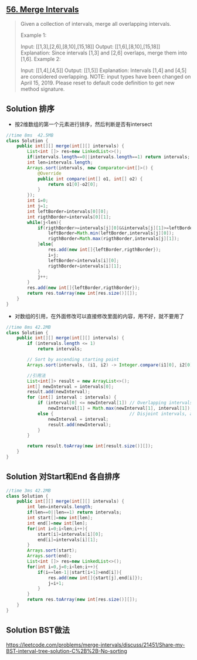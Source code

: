 ## [56. Merge Intervals](https://leetcode-cn.com/problems/merge-intervals/)

> Given a collection of intervals, merge all overlapping intervals.
>
> Example 1:
>
> Input: [[1,3],[2,6],[8,10],[15,18]]
> Output: [[1,6],[8,10],[15,18]]
> Explanation: Since intervals [1,3] and [2,6] overlaps, merge them into [1,6].
> Example 2:
>
> Input: [[1,4],[4,5]]
> Output: [[1,5]]
> Explanation: Intervals [1,4] and [4,5] are considered overlapping.
> NOTE: input types have been changed on April 15, 2019. Please reset to default code definition to get new method signature.

## Solution 排序

* 按2维数组的第一个元素进行排序，然后判断是否有intersect

```java
//time 8ms  42.5MB
class Solution {
    public int[][] merge(int[][] intervals) {
        List<int []> res=new LinkedList<>();
        if(intervals.length==0||intervals.length==1) return intervals;
        int len=intervals.length;
        Arrays.sort(intervals, new Comparator<int[]>() {
            @Override
            public int compare(int[] o1, int[] o2) {
                return o1[0]-o2[0];
            }
        });
        int i=0;
        int j=1;
        int leftBorder=intervals[0][0];
        int rigthBorder=intervals[0][1];
        while(j<len){
            if(rigthBorder>=intervals[j][0]&&intervals[j][1]>=leftBorder){
                leftBorder=Math.min(leftBorder,intervals[j][0]);
                rigthBorder=Math.max(rigthBorder,intervals[j][1]);
            }else{
                res.add(new int[]{leftBorder,rigthBorder});
                i=j;
                leftBorder=intervals[i][0];
                rigthBorder=intervals[i][1];
            }
            j++;
        }
        res.add(new int[]{leftBorder,rigthBorder});
        return res.toArray(new int[res.size()][]);
    }
}
```

* 对数组的引用，在外面修改可以直接修改里面的内容，用不好，就不要用了

```java
//time 8ms 42.2MB
class Solution {
	public int[][] merge(int[][] intervals) {
		if (intervals.length <= 1)
			return intervals;

		// Sort by ascending starting point
		Arrays.sort(intervals, (i1, i2) -> Integer.compare(i1[0], i2[0]));

        //引用法
		List<int[]> result = new ArrayList<>();
		int[] newInterval = intervals[0];
		result.add(newInterval);
		for (int[] interval : intervals) {
			if (interval[0] <= newInterval[1]) // Overlapping intervals, move the end if needed
				newInterval[1] = Math.max(newInterval[1], interval[1]);
			else {                             // Disjoint intervals, add the new interval to the list
				newInterval = interval;
				result.add(newInterval);
			}
		}

		return result.toArray(new int[result.size()][]);
	}
}
```

## Solution 对Start和End 各自排序

```java
//time 3ms 42.2MB
class Solution {
    public int[][] merge(int[][] intervals) {
        int len=intervals.length;
        if(len==0||len==1) return intervals;
        int start[]=new int[len];
        int end[]=new int[len];
        for(int i=0;i<len;i++){
            start[i]=intervals[i][0];
            end[i]=intervals[i][1];
        }
        Arrays.sort(start);
        Arrays.sort(end);
        List<int []> res=new LinkedList<>();
        for(int i=0,j=0;i<len;i++){
            if(i==len-1||start[i+1]>end[i]){
                res.add(new int[]{start[j],end[i]});
                j=i+1;
            }
        }
        return res.toArray(new int[res.size()][]);
    }
}
```

## Solution BST做法

https://leetcode.com/problems/merge-intervals/discuss/21451/Share-my-BST-interval-tree-solution-C%2B%2B-No-sorting

